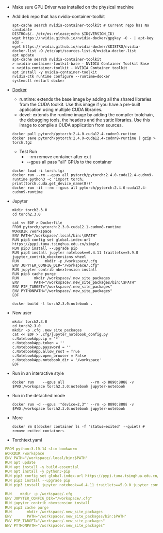 * Make sure GPU Driver was installed on the physical machine
* Add deb repo that has nvidia-container-toolkit
  ```shell
  apt-cache search nvidia-container-toolkit # Current repo has No candidate
  DISTRO=$(. /etc/os-release;echo $ID$VERSION_ID)  
  wget https://nvidia.github.io/nvidia-docker/gpgkey -O - | apt-key add -
  wget https://nvidia.github.io/nvidia-docker/$DISTRO/nvidia-docker.list -O /etc/apt/sources.list.d/nvidia-docker.list
  apt update
  apt-cache search nvidia-container-toolkit
  > nvidia-container-toolkit-base - NVIDIA Container Toolkit Base
  > nvidia-container-toolkit - NVIDIA Container toolkit
  apt install -y nvidia-container-toolkit
  nvidia-ctk runtime configure --runtime=docker
  systemctl restart docker
  ```
* [Docker](https://hub.docker.com/r/pytorch/pytorch/tags)  
  * runtime: extends the base image by adding all the shared libraries from the CUDA toolkit. Use this image if you have a pre-built application using multiple CUDA libraries.
  * devel: extends the runtime image by adding the compiler toolchain, the debugging tools, the headers and the static libraries. Use this image to compile a CUDA application from sources.
  ```
  docker pull pytorch/pytorch:2.4.0-cuda12.4-cudnn9-runtime 
  docker save pytorch/pytorch:2.4.0-cuda12.4-cudnn9-runtime | gzip > torch.tgz
  ```
  * Test Run
    * --rm remove container after exit
    * --gpus all pass "all" GPUs to the container 
  ```
  docker load -i torch.tgz
  docker run --rm --gpus all pytorch/pytorch:2.4.0-cuda12.4-cudnn9-runtime python3 -c "import torch; print(torch.cuda.get_device_name(0))"
  docker run -it --rm --gpus all pytorch/pytorch:2.4.0-cuda12.4-cudnn9-runtime 
  ```

* Jupyter
  ```shell 
  mkdir torch2.3.0
  cd torch2.3.0

  cat << EOF > Dockerfile
  FROM pytorch/pytorch:2.3.0-cuda12.1-cudnn8-runtime
  WORKDIR /workspace
  ENV PATH="/workspace/.local/bin:\$PATH"
  RUN pip3 config set global.index-url https://pypi.tuna.tsinghua.edu.cn/simple
  RUN pip3 install --upgrade pip
  RUN pip3 install jupyter notebook==6.4.11 traitlets==5.9.0 jupyter_contrib_nbextensions wheel
  RUN            mkdir -p /workspace/.cfg
  ENV JUPYTER_CONFIG_DIR="/workspace/.cfg"
  RUN jupyter contrib nbextension install
  RUN pip3 cache purge
  RUN       mkdir /workspace/.new_site_packages 
  ENV       PATH="/workspace/.new_site_packages/bin:\$PATH"
  ENV PIP_TARGET="/workspace/.new_site_packages"
  ENV PYTHONPATH="/workspace/.new_site_packages" 
  EOF
  
  docker build -t torch2.3.0:notebook .
  ```
* New user
  ```shell
  mkdir torch2.3.0
  cd torch2.3.0
  mkdir -p .cfg .new_site_packages
  cat << EOF > .cfg/jupyter_notebook_config.py
  c.NotebookApp.ip = '*'
  c.NotebookApp.token = ''
  c.NotebookApp.password = ''
  c.NotebookApp.allow_root = True
  c.NotebookApp.open_browser = False
  c.NotebookApp.notebook_dir = '/workspace'
  EOF
  ```
* Run in an interactive style
  ```shell
  docker run    --gpus all            --rm -p 8890:8888 -v $PWD:/workspace torch2.3.0:notebook jupyter-notebook
  ```
* Run in the detached mode
  ```shell 
  docker run -d --gpus '"device=2,3"' --rm -p 8890:8888 -v $PWD:/workspace torch2.3.0:notebook jupyter-notebook
  ```
* More
  ```
  docker rm $(docker container ls -f 'status=exited' --quiet) # remove exited containers
  ```
* Torchtext.yaml
```yaml
FROM python:3.10.14-slim-bookworm
WORKDIR /workspace
ENV PATH="/workspace/.local/bin:$PATH"
RUN apt update
RUN apt install -y build-essential
RUN apt install -y python3-pip
RUN pip3 config set global.index-url https://pypi.tuna.tsinghua.edu.cn/simple
RUN pip3 install --upgrade pip
RUN pip3 install jupyter notebook==6.4.11 traitlets==5.9.0 jupyter_contrib_nbextensions wheel numpy==1.26.4 spacy==3.7.6 thinc==8.2.5 torch==2.1.2 torchtext==0.16.2 

RUN    mkdir -p /workspace/.cfg
ENV JUPYTER_CONFIG_DIR="/workspace/.cfg"
RUN jupyter contrib nbextension install
RUN pip3 cache purge
RUN       mkdir /workspace/.new_site_packages 
ENV       PATH="/workspace/.new_site_packages/bin:$PATH"
ENV PIP_TARGET="/workspace/.new_site_packages"
ENV PYTHONPATH="/workspace/.new_site_packages" 
```